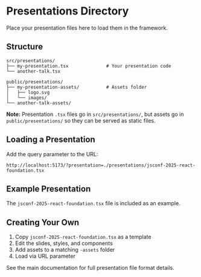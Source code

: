# Presentations Directory

Place your presentation files here to load them in the framework.

## Structure

```
src/presentations/
├── my-presentation.tsx              # Your presentation code
└── another-talk.tsx

public/presentations/
├── my-presentation-assets/          # Assets folder
│   ├── logo.svg
│   └── images/
└── another-talk-assets/
```

**Note:** Presentation `.tsx` files go in `src/presentations/`, but assets go in `public/presentations/` so they can be served as static files.

## Loading a Presentation

Add the query parameter to the URL:

```
http://localhost:5173/?presentation=./presentations/jsconf-2025-react-foundation.tsx
```

## Example Presentation

The `jsconf-2025-react-foundation.tsx` file is included as an example.

## Creating Your Own

1. Copy `jsconf-2025-react-foundation.tsx` as a template
2. Edit the slides, styles, and components
3. Add assets to a matching `-assets` folder
4. Load via URL parameter

See the main documentation for full presentation file format details.
